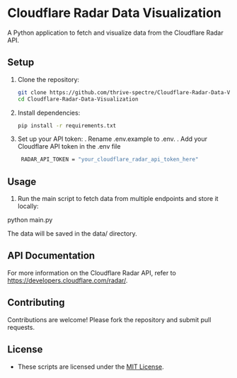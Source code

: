 # Cloudflare Radar Data Visualization

A Python application to fetch and visualize data from the Cloudflare Radar API.

## Setup

1. Clone the repository:
   ```bash
   git clone https://github.com/thrive-spectre/Cloudflare-Radar-Data-Visualization.git
   cd Cloudflare-Radar-Data-Visualization
   
2. Install dependencies:
   ```bash
   pip install -r requirements.txt

4. Set up your API token:
   . Rename .env.example to .env.
   . Add your Cloudflare API token in the .env file
   ```bash
    RADAR_API_TOKEN = "your_cloudflare_radar_api_token_here"

## Usage

1. Run the main script to fetch data from multiple endpoints and store it locally:

 python main.py

The data will be saved in the data/ directory.

## API Documentation
For more information on the Cloudflare Radar API, refer to https://developers.cloudflare.com/radar/.

## Contributing
Contributions are welcome! Please fork the repository and submit pull requests.

## License
- These scripts are licensed under the [MIT License](LICENSE).

 
